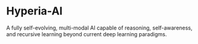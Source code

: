 # Hyperia-AI
A fully self-evolving, multi-modal AI capable of reasoning, self-awareness, and recursive learning beyond current deep learning paradigms.
